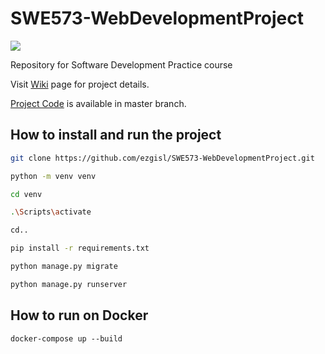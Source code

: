# SWE573-WebDevelopmentProject
![](https://github.com/ezgisl/SWE573-WebDevelopmentProject/blob/main/images/logo.png)

Repository for Software Development Practice course

Visit [Wiki](https://github.com/ezgisl/SWE573-WebDevelopmentProject/wiki) page for project details.

[Project Code](https://github.com/ezgisl/SWE573-WebDevelopmentProject/tree/master) is available in master branch.

## How to install and run the project

```bash
git clone https://github.com/ezgisl/SWE573-WebDevelopmentProject.git

python -m venv venv

cd venv

.\Scripts\activate

cd..

pip install -r requirements.txt

python manage.py migrate

python manage.py runserver
```
## How to run on Docker

```
docker-compose up --build
```
